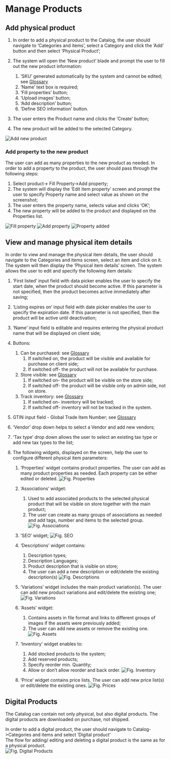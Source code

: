 # Manage Products 

## Add physical product

1. In order to add a physical product to the Catalog, the user should navigate to ‘Categories and items’, select a Category and click the ‘Add’ button and then select ‘Physical Product’; 
1. The system will open the ‘New product’ blade and prompt the user to fill out the new product information:  

     1. ‘SKU’ generated automatically by the system and cannot be edited; see [Glossary](/docs/glossary.md)
     1. ‘Name’ text box is required;
     1. ‘Fill properties’ button;
     1. ‘Upload images’ button;
     1. ‘Add description’ button;
     1. ‘Define SEO information’ button.  

1. The user enters the Product name and clicks the ‘Create’ button;
1. The new product will be added to the selected Category.

![Add new product](media/screen-new-product-added.png)

### Add property to the new product

The user can add as many properties to the new product as needed. In order to add a property to the product, the user should pass through the following steps:

1. Select product-> Fill Property->Add property;
1. The system will display the ‘Edit item property’ screen and prompt the user to specify Property name and select value as shown on the screenshot;
1. The user enters the property name, selects value and clicks ‘OK’;
1. The new property will be added to the product and displayed on the Properties list.

![Fill property](media/screen-fill-property.png)
![Add property](media/screen-add-property.png)
![Property added](media/screen-property-added-to-new-product.png)

## View and manage physical item details

In order to view and manage the physical item details, the user should navigate to the Categories and items screen, select an item and click on it. The system will then display the ‘Physical item details’ screen. The system allows the user to edit and specify the following item details:  

1. ‘First listed’ input field with data picker enables the user to specify the start date, when the product should become active. If this parameter is not specified, then the product becomes active immediately after saving;
1. ‘Listing expires on’ input field with date picker enables the user to specify the expiration date. If this parameter is not specified, then the product will be active until deactivation;  

1. ‘Name’ input field is editable and requires entering the physical product name that will be displayed on client side;
1. Buttons:  
     1. Can be purchased: see [Glossary](/docs/glossary.md)
         1. If switched on, the product will be visible and available for purchase on client side;
         1. If switched off- the product will not be available for purchase.
     1. Store visible: see [Glossary](/docs/glossary.md)
         1. If switched on- the product will be visible on the store side;
         1. If switched off- the product will be visible only on admin side, not on store.
     1. Track inventory: see [Glossary](/docs/glossary.md)
         1. If switched on- inventory will be tracked;
         1. If switched off- inventory will not be tracked in the system.
1. GTIN input field - Global Trade Item Number; see [Glossary](/docs/glossary.md)
1. ‘Vendor’ drop down helps to select a Vendor and add new vendors;
1. ‘Tax type’ drop down allows the user to select an existing tax type or add new tax types to the list;
1. The following widgets, displayed on the screen, help the user to configure different physical item parameters:
     1. ‘Properties’ widget contains product properties. The user can add as many product properties as needed. Each property can be
     either edited or deleted.
     ![Fig. Properties](media/screen-properties-widget.png)
     1. ‘Associations’ widget:

         1. Used to add associated products to the selected physical product that will be visible on store together with the main product;
         1. The user can create as many groups of associations as needed and add tags, number and items to the selected group. ![Fig. Associations](media/screen-associations-widget.png)
     1. ‘SEO’ widget; ![Fig. SEO](media/screen-seo-widget.png)
     1. ‘Descriptions’ widget contains:
          1. Description types;
          1. Description Languages;
          1. Product description that is visible on store;
          1. The user can add a new description or edit/delete the existing description(s) ![Fig. Descriptions](media/screen-descriptions-widget.png)
     1. ‘Variations’ widget includes the main product variation(s). The user can add new product variations and edit/delete the existing one; ![Fig. Variations](media/screen-variations-widget.png)
     1. ‘Assets’ widget:
         1. Contains assets in file format and links to different groups of images if the assets were previously added;  
         1. The user can add new assets or remove the existing one.  ![Fig. Assets](media/screen-assets-widget.png)
     1. ‘Inventory’ widget enables to:
          1. Add stocked products to the system;
          1. Add reserved products;
          1. Specify reorder min. Quantity;
          1. Allow or don’t allow reorder and back order. ![Fig. Inventory](media/screen-inventory-widget.png)
     1. ‘Price’ widget contains price lists. The user can add new price list(s) or edit/delete the existing ones. ![Fig. Prices](media/screen-price-widget.png)

## Digital Products

The Catalog can contain not only physical, but also digital products. The digital products are downloaded on purchase, not shipped.  

In order to add a digital product, the user should navigate to Catalog->Categories and items and select ‘Digital product’  
The flow for adding/ editing and deleting a digital product is the same as for a physical product.  
![Fig. Digital Products](media/screen-digital-product.png)
